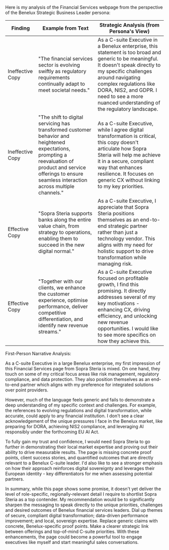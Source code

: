 Here is my analysis of the Financial Services webpage from the perspective of the Benelux Strategic Business Leader persona:

| Finding         | Example from Text | Strategic Analysis (from Persona's View) |
|-----------------|-------------------|------------------------------------------|
| Ineffective Copy | "The financial services sector is evolving swiftly as regulatory requirements continually adapt to meet societal needs."      | As a C-suite Executive in a Benelux enterprise, this statement is too broad and generic to be meaningful. It doesn't speak directly to my specific challenges around navigating complex regulations like DORA, NIS2, and GDPR. I need to see a more nuanced understanding of the regulatory landscape.   |
| Ineffective Copy   | "The shift to digital servicing has transformed customer behavior and heightened expectations, prompting a reevaluation of product and service offerings to ensure seamless interaction across multiple channels."      | As a C-suite Executive, while I agree digital transformation is critical, this copy doesn't articulate how Sopra Steria will help me achieve it in a secure, compliant way that enhances resilience. It focuses on generic CX without linking to my key priorities.       |
| Effective Copy | "Sopra Steria supports banks along the entire value chain, from strategy to operations, enabling them to succeed in the new digital normal."      | As a C-suite Executive, I appreciate that Sopra Steria positions themselves as an end-to-end strategic partner rather than just a technology vendor. This aligns with my need for holistic support to drive transformation while managing risk.   |
| Effective Copy   | "Together with our clients, we enhance the customer experience, optimise performance, deliver competitive differentiation, and identify new revenue streams."      | As a C-suite Executive focused on profitable growth, I find this promising. It directly addresses several of my key motivations - enhancing CX, driving efficiency, and unlocking new revenue opportunities. I would like to see more specifics on how they achieve this.       |

First-Person Narrative Analysis:

As a C-suite Executive in a large Benelux enterprise, my first impression of this Financial Services page from Sopra Steria is mixed. On one hand, they touch on some of my critical focus areas like risk management, regulatory compliance, and data protection. They also position themselves as an end-to-end partner which aligns with my preference for integrated solutions over point providers. 

However, much of the language feels generic and fails to demonstrate a deep understanding of my specific context and challenges. For example, the references to evolving regulations and digital transformation, while accurate, could apply to any financial institution. I don't see a clear acknowledgement of the unique pressures I face in the Benelux market, like preparing for DORA, achieving NIS2 compliance, and leveraging AI responsibly under the forthcoming EU AI Act.

To fully gain my trust and confidence, I would need Sopra Steria to go further in demonstrating their local market expertise and proving out their ability to drive measurable results. The page is missing concrete proof points, client success stories, and quantified outcomes that are directly relevant to a Benelux C-suite leader. I'd also like to see a stronger emphasis on how their approach reinforces digital sovereignty and leverages their European identity - key differentiators for me when assessing potential partners.

In summary, while this page shows some promise, it doesn't yet deliver the level of role-specific, regionally-relevant detail I require to shortlist Sopra Steria as a top contender. My recommendation would be to significantly sharpen the messaging to speak directly to the unique priorities, challenges and desired outcomes of Benelux financial services leaders. Dial up themes of secure, compliant digital transformation; data-driven performance improvement; and local, sovereign expertise. Replace generic claims with concrete, Benelux-specific proof points. Make a clearer strategic link between offerings and top-of-mind C-suite priorities. With these enhancements, the page could become a powerful tool to engage executives like myself and start meaningful sales conversations.